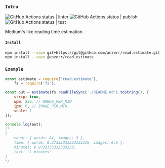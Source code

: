 
### `Intro`
![GitHub Actions status | linter](https://github.com/anzerr/read.estimate/workflows/linter/badge.svg)
![GitHub Actions status | publish](https://github.com/anzerr/read.estimate/workflows/publish/badge.svg)
![GitHub Actions status | test](https://github.com/anzerr/read.estimate/workflows/test/badge.svg)

Medium's like reading time estimation.

#### `Install`
``` bash
npm install --save git+https://git@github.com/anzerr/read.estimate.git
npm install --save @anzerr/read.estimate
```

### `Example`
``` javascript
const estimate = require('read.estimate'),
	fs = require('fs');

const out = estimate(fs.readFileSync('./README.md').toString(), {
	strip: true,
	wpm: 225, // WORDS_PER_MIN
	ipm: 6, // IMAGE_PER_MIN
	scale: 1
});

console.log(out);
/*
{
	count: { words: 84, images: 3 },
	time: { words: 0.37333333333333335, images: 0.5 },
	minutes: 0.8733333333333333,
	text: '1 minutes'
}
*/
```